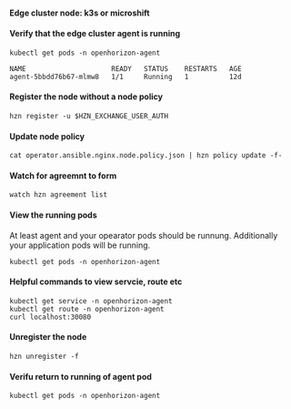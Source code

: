 #### Edge cluster node: k3s or microshift
 
#### Verify that the edge cluster agent is running
```
kubectl get pods -n openhorizon-agent

NAME                     READY   STATUS    RESTARTS   AGE
agent-5bbdd76b67-mlmw8   1/1     Running   1          12d
```

#### Register the node without a node policy

```
hzn register -u $HZN_EXCHANGE_USER_AUTH
```

#### Update node policy 
```
cat operator.ansible.nginx.node.policy.json | hzn policy update -f-
```

#### Watch for agreemnt to form 
```
watch hzn agreement list
```

#### View the running pods
At least agent and your opearator pods should be runnung. Additionally your application pods will be running.  
```
kubectl get pods -n openhorizon-agent
```

#### Helpful commands to view servcie, route etc
```
kubectl get service -n openhorizon-agent
kubectl get route -n openhorizon-agent
curl localhost:30080
```

#### Unregister the node 
```
hzn unregister -f
```
#### Verifu return to running of agent pod
```
kubectl get pods -n openhorizon-agent
```
